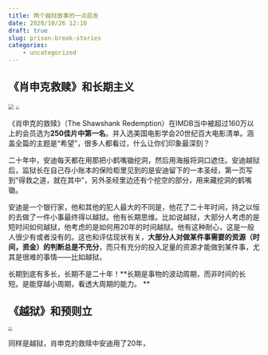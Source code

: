 ```yaml
---
title: 两个越狱故事的一点启发
date: 2020/10/26 12:10
draft: true
slug: prison-break-stories
categories:
    - uncategorized
---
```


## 《肖申克救赎》和长期主义

<img src="http://bigtran.opmonitor.com/_upload/shawshank-redemption.jpg" style="zoom:70%;" />  <img src="http://bigtran.opmonitor.com/_upload/shawshank.jpg" style="zoom:40%;" />   



《肖申克的救赎》（The Shawshank Redemption）在IMDB当中被超过160万以上的会员选为**250佳片中第一名**。并入选美国电影学会20世纪百大电影清单。涵盖全篇的主题是“希望”，很多人都看过，什么让你们印象最深刻？

二十年中，安迪每天都在用那把小鹤嘴锄挖洞，然后用海报将洞口遮住。安迪越狱后，监狱长在自己存小账本的保险柜里见到的是安迪留下的一本圣经，第一页写到“得救之道，就在其中”，另外圣经里边还有个挖空的部分，用来藏挖洞的鹤嘴锄。



安迪是一个银行家，他和其他的犯人最大的不同是，他花了二十年时间，持之以恒的去做了一件小事最终得以越狱。他有长期思维。比如说越狱，大部分人考虑的是短时间如何越狱，他考虑的是如何用20年的时间越狱。他有这种耐心，这是一般人很少有或者没有的。这也和评估现状有关，**大部分人对做某件事需要的资源（时间，资金）的判断总是不充分**，而只有充分的投入足量的资源才能做到某件事，尤其是很难的事情——比如越狱。

长期到底有多长，长期不是二十年！**长期是事物的波动周期，而非时间的长短。是能穿越小周期，看透大周期的能力。 **

## 《越狱》和预则立

<img src="http://bigtran.opmonitor.com/_upload/prison-break.jpg" style="zoom:50%;" />

同样是越狱，肖申克的救赎中安迪用了20年，